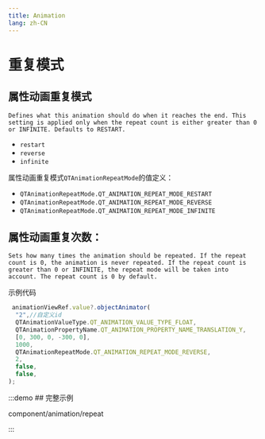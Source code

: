 ```yaml
---
title: Animation
lang: zh-CN
---
```


# 重复模式

## 属性动画重复模式

`Defines what this animation should do when it reaches the end. This setting is applied only when the repeat count is either greater than 0 or INFINITE. Defaults to RESTART.`

* `restart`
* `reverse`
* `infinite`

属性动画重复模式`QTAnimationRepeatMode`的值定义：

* `QTAnimationRepeatMode.QT_ANIMATION_REPEAT_MODE_RESTART`
* `QTAnimationRepeatMode.QT_ANIMATION_REPEAT_MODE_REVERSE`
* `QTAnimationRepeatMode.QT_ANIMATION_REPEAT_MODE_INFINITE`

## 属性动画重复次数：

`Sets how many times the animation should be repeated. If the repeat count is 0, the animation is never repeated. If the repeat count is greater than 0 or INFINITE, the repeat mode will be taken into account. The repeat count is 0 by default.`

示例代码

```js
 animationViewRef.value?.objectAnimator(
  "2",//自定义id
  QTAnimationValueType.QT_ANIMATION_VALUE_TYPE_FLOAT,
  QTAnimationPropertyName.QT_ANIMATION_PROPERTY_NAME_TRANSLATION_Y,
  [0, 300, 0, -300, 0],
  1000,
  QTAnimationRepeatMode.QT_ANIMATION_REPEAT_MODE_REVERSE,
  2,
  false,
  false,
);
```

:::demo ## 完整示例

component/animation/repeat

:::
